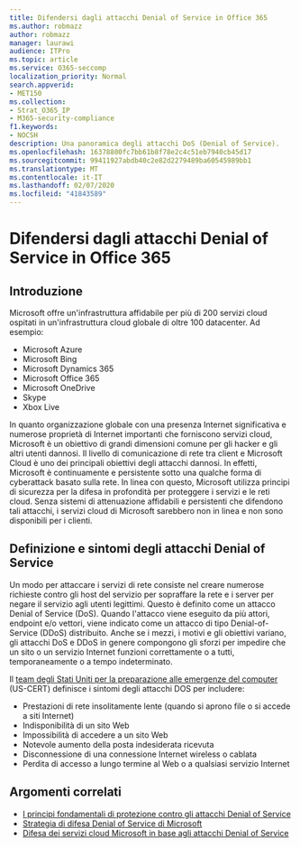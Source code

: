 ```yaml
---
title: Difendersi dagli attacchi Denial of Service in Office 365
ms.author: robmazz
author: robmazz
manager: laurawi
audience: ITPro
ms.topic: article
ms.service: O365-seccomp
localization_priority: Normal
search.appverid:
- MET150
ms.collection:
- Strat_O365_IP
- M365-security-compliance
f1.keywords:
- NOCSH
description: Una panoramica degli attacchi DoS (Denial of Service).
ms.openlocfilehash: 16378800fc7bb61b8f78e2c4c51eb7940cb45d17
ms.sourcegitcommit: 99411927abdb40c2e82d2279489ba60545989bb1
ms.translationtype: MT
ms.contentlocale: it-IT
ms.lasthandoff: 02/07/2020
ms.locfileid: "41843589"
---
```

# <a name="defend-against-denial-of-service-attacks-in-office-365"></a>Difendersi dagli attacchi Denial of Service in Office 365

## <a name="introduction"></a>Introduzione

Microsoft offre un'infrastruttura affidabile per più di 200 servizi cloud ospitati in un'infrastruttura cloud globale di oltre 100 datacenter. Ad esempio:

- Microsoft Azure
- Microsoft Bing
- Microsoft Dynamics 365
- Microsoft Office 365
- Microsoft OneDrive
- Skype
- Xbox Live

In quanto organizzazione globale con una presenza Internet significativa e numerose proprietà di Internet importanti che forniscono servizi cloud, Microsoft è un obiettivo di grandi dimensioni comune per gli hacker e gli altri utenti dannosi. Il livello di comunicazione di rete tra client e Microsoft Cloud è uno dei principali obiettivi degli attacchi dannosi. In effetti, Microsoft è continuamente e persistente sotto una qualche forma di cyberattack basato sulla rete. In linea con questo, Microsoft utilizza principi di sicurezza per la difesa in profondità per proteggere i servizi e le reti cloud. Senza sistemi di attenuazione affidabili e persistenti che difendono tali attacchi, i servizi cloud di Microsoft sarebbero non in linea e non sono disponibili per i clienti.

## <a name="definition-and-symptoms-of-denial-of-service-attacks"></a>Definizione e sintomi degli attacchi Denial of Service

Un modo per attaccare i servizi di rete consiste nel creare numerose richieste contro gli host del servizio per sopraffare la rete e i server per negare il servizio agli utenti legittimi. Questo è definito come un attacco Denial of Service (DoS). Quando l'attacco viene eseguito da più attori, endpoint e/o vettori, viene indicato come un attacco di tipo Denial-of-Service (DDoS) distribuito. Anche se i mezzi, i motivi e gli obiettivi variano, gli attacchi DoS e DDoS in genere compongono gli sforzi per impedire che un sito o un servizio Internet funzioni correttamente o a tutti, temporaneamente o a tempo indeterminato.

Il [team degli Stati Uniti per la preparazione alle emergenze del computer](https://www.us-cert.gov/) (US-CERT) definisce i sintomi degli attacchi DOS per includere:

- Prestazioni di rete insolitamente lente (quando si aprono file o si accede a siti Internet)
- Indisponibilità di un sito Web
- Impossibilità di accedere a un sito Web
- Notevole aumento della posta indesiderata ricevuta
- Disconnessione di una connessione Internet wireless o cablata
- Perdita di accesso a lungo termine al Web o a qualsiasi servizio Internet

## <a name="related-topics"></a>Argomenti correlati

- [I principi fondamentali di protezione contro gli attacchi Denial of Service](office-365-core-principles-of-defense-against-dos-attacks.md)
- [Strategia di difesa Denial of Service di Microsoft](office-365-microsoft-dos-defense-strategy.md)
- [Difesa dei servizi cloud Microsoft in base agli attacchi Denial of Service](office-365-defending-cloud-services-against-dos-attacks.md)
